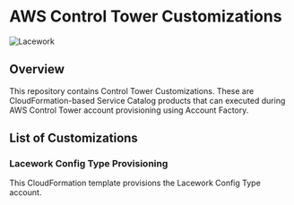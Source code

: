 # AWS Control Tower Customizations

![Lacework](https://user-images.githubusercontent.com/6440106/152378397-90c862e9-19fb-4427-96d0-02ca6c87f4dd.png)

## Overview
This repository contains Control Tower Customizations. These are CloudFormation-based Service Catalog products that can executed during
AWS Control Tower account provisioning using Account Factory.

## List of Customizations

### Lacework Config Type Provisioning
This CloudFormation template provisions the Lacework Config Type account.



